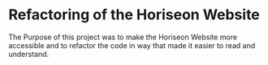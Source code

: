 # Refactoring of the Horiseon Website

The Purpose of this project was to make the Horiseon Website more accessible and to refactor the code in way that made it easier to read and understand.
